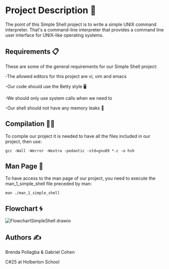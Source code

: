 # Project Description 📝

The point of this Simple Shell project is to write a simple UNIX command interpreter. That's a command-line interpreter that provides a command line user interface for UNIX-like operating systems.
## Requirements 📋

These are some of the general requirements for our Simple Shell project:

-The allowed editors for this project are vi, vim and emacs

-Our code should use the Betty style 🖥️

-We should only use system calls when we need to

-Our shell should not have any memory leaks 🚫
## Compilation 👨‍💻

To compile our project it is needed to have all the files included in our project, then use:
```
gcc -Wall -Werror -Wextra -pedantic -std=gnu89 *.c -o hsh
```
## Man Page 📑

To have access to the man page of our project, you need to execute the man_1_simple_shell file preceded by man:
```
man ./man_1_simple_shell
```
## Flowchart 🌀
![FlowchartSimpleShell drawio](https://github.com/user-attachments/assets/f816859d-1cfe-4223-a2cd-dd3f051148c3)

## Authors ✍️

Brenda Pollagba & Gabriel Cohen

C#25 at Holberton School

